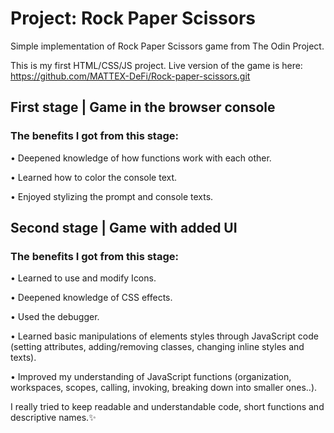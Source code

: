 # Project: Rock Paper Scissors
Simple implementation of Rock Paper Scissors game from The Odin Project.

This is my first HTML/CSS/JS project.
Live version of the game is here: https://github.com/MATTEX-DeFi/Rock-paper-scissors.git
## First stage | Game in the browser console
### The benefits I got from this stage:
• Deepened knowledge of how functions work with each other.

• Learned how to color the console text.

• Enjoyed stylizing the prompt and console texts.
## Second stage | Game with added UI
### The benefits I got from this stage:
• Learned to use and modify Icons.

• Deepened knowledge of CSS effects.

• Used the debugger.

• Learned basic manipulations of elements styles through JavaScript code (setting attributes, adding/removing classes, changing inline styles and texts).

• Improved my understanding of JavaScript functions (organization, workspaces, scopes, calling, invoking, breaking down into smaller ones..).

I really tried to keep readable and understandable code, short functions and descriptive names.✨
